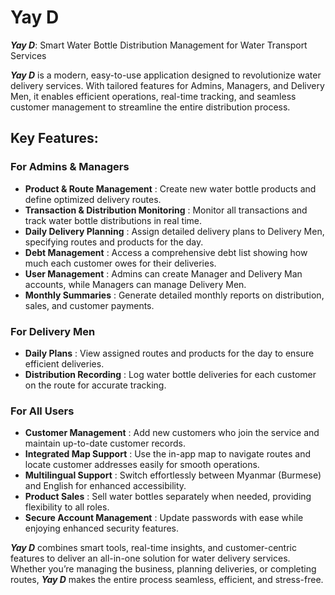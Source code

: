 # Yay D

 ***Yay D***: Smart Water Bottle Distribution Management for Water Transport Services

 ***Yay D*** is a modern, easy-to-use application designed to revolutionize water delivery services. With tailored features for Admins, Managers, and Delivery Men, it enables efficient operations, real-time tracking, and seamless customer management to streamline the entire distribution process.

## Key Features:
### For Admins & Managers

 - **Product & Route Management** : 
      Create new water bottle products and define optimized delivery routes.
 - **Transaction & Distribution Monitoring** : 
      Monitor all transactions and track water bottle distributions in real time.
 - **Daily Delivery Planning** : 
      Assign detailed delivery plans to Delivery Men, specifying routes and products for the day.
 - **Debt Management** : 
      Access a comprehensive debt list showing how much each customer owes for their deliveries.
 - **User Management** : 
      Admins can create Manager and Delivery Man accounts, while Managers can manage Delivery Men.
 - **Monthly Summaries** : 
      Generate detailed monthly reports on distribution, sales, and customer payments.

### For Delivery Men

 - **Daily Plans** :
     View assigned routes and products for the day to ensure efficient deliveries.
 - **Distribution Recording** : 
     Log water bottle deliveries for each customer on the route for accurate tracking.

### For All Users

 - **Customer Management** : 
      Add new customers who join the service and maintain up-to-date customer records.
 - **Integrated Map Support** : 
      Use the in-app map to navigate routes and locate customer addresses easily for smooth operations.
 - **Multilingual Support** : 
      Switch effortlessly between Myanmar (Burmese) and English for enhanced accessibility.
 - **Product Sales** : 
      Sell water bottles separately when needed, providing flexibility to all roles.
 - **Secure Account Management** : 
      Update passwords with ease while enjoying enhanced security features.

 ***Yay D*** combines smart tools, real-time insights, and customer-centric features to deliver an all-in-one solution for water delivery services. Whether you’re managing the business, planning deliveries, or completing routes, ***Yay D*** makes the entire process seamless, efficient, and stress-free.
